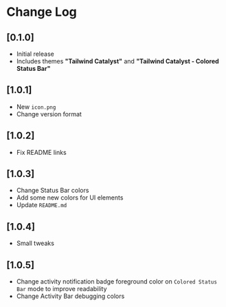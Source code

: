 # Change Log

## [0.1.0]

- Initial release
- Includes themes **"Tailwind Catalyst"** and **"Tailwind Catalyst - Colored Status Bar"**

## [1.0.1]

- New `icon.png`
- Change version format

## [1.0.2]

- Fix README links

## [1.0.3]

- Change Status Bar colors
- Add some new colors for UI elements
- Update `README.md`

## [1.0.4]

- Small tweaks

## [1.0.5]

- Change activity notification badge foreground color on `Colored Status Bar` mode to improve readability
- Change Activity Bar debugging colors
